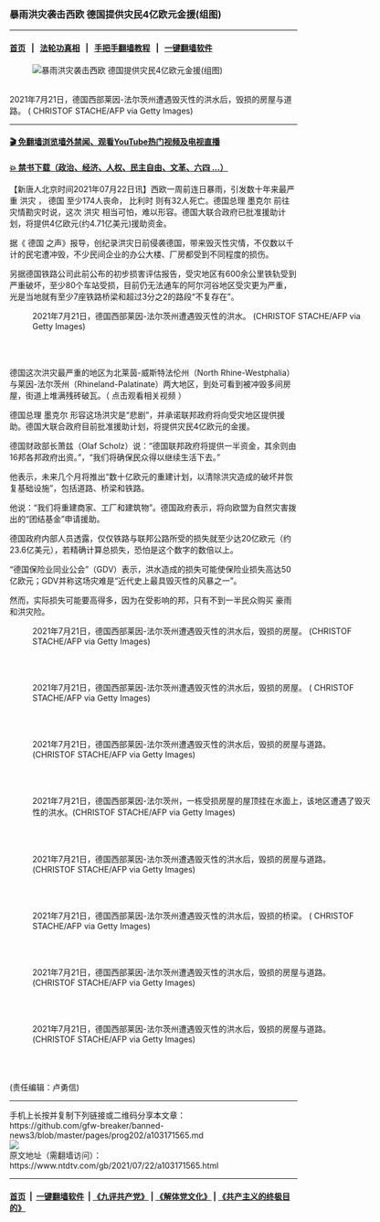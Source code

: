 ### 暴雨洪灾袭击西欧 德国提供灾民4亿欧元金援(组图)
------------------------

#### [首页](https://github.com/gfw-breaker/banned-news3/blob/master/README.md) &nbsp;&nbsp;|&nbsp;&nbsp; [法轮功真相](https://github.com/begood0513/basic/blob/master/README.md)  &nbsp;&nbsp;|&nbsp;&nbsp; [手把手翻墙教程](https://github.com/gfw-breaker/guides/wiki)  &nbsp;&nbsp;|&nbsp;&nbsp; [一键翻墙软件](https://github.com/gfw-breaker/nogfw/blob/master/README.md)  



<div><div class="featured_image">
 <figure>
  <img alt="暴雨洪灾袭击西欧 德国提供灾民4亿欧元金援(组图)" src="https://i.ntdtv.com/assets/uploads/2021/07/GettyImages-1234097273-800x450.jpg"/>
 </figure><br/>
 <span class="caption">
  2021年7月21日，德国西部莱因-法尔茨州遭遇毁灭性的洪水后，毁损的房屋与道路。 ( CHRISTOF STACHE/AFP via Getty Images)
 </span>
</div>
</div><hr/>

#### [ 🎬  免翻墙浏览墙外禁闻、观看YouTube热门视频及电视直播](https://github.com/gfw-breaker/HelloWorld)

#### [ 💥  禁书下载（政治、经济、人权、民主自由、文革、六四 ...）](https://github.com/gfw-breaker/books/blob/master/README.md)

<div><div class="post_content" itemprop="articleBody">
 <p>
  【新唐人北京时间2021年07月22日讯】西欧一周前连日暴雨，引发数十年来最严重
  <ok href="https://www.ntdtv.com/gb/洪灾.htm">
   洪灾
  </ok>
  ，
  <ok href="https://www.ntdtv.com/gb/德国.htm">
   德国
  </ok>
  至少174人丧命，
  <ok href="https://www.ntdtv.com/gb/比利时.htm">
   比利时
  </ok>
  则有32人死亡。德国总理
  <ok href="https://www.ntdtv.com/gb/墨克尔.htm">
   墨克尔
  </ok>
  前往灾情勘灾时说，这次
  <ok href="https://www.ntdtv.com/gb/洪灾.htm">
   洪灾
  </ok>
  相当可怕，难以形容。德国大联合政府已批准援助计划，将提供4亿欧元(约4.71亿美元)援助资金。
 </p>
 <p>
  据《
  <ok href="https://www.ntdtv.com/gb/德国.htm">
   德国
  </ok>
  之声》报导，创纪录洪灾日前侵袭德国，带来毁灭性灾情，不仅数以千计的民宅遭冲毁，不少民间企业的办公大楼、厂房都受到不同程度的损伤。
 </p>
 <p>
  另据德国铁路公司此前公布的初步损害评估报告，受灾地区有600余公里铁轨受到严重破坏，至少80个车站受损，目前仍无法通车的阿尔河谷地区受灾更为严重，光是当地就有至少7座铁路桥梁和超过3分之2的路段“不复存在”。
 </p>
 <figure class="wp-caption alignnone" id="attachment_103171640" style="width: 600px">
  <img alt="" class="size-medium wp-image-103171640" src="https://i.ntdtv.com/assets/uploads/2021/07/GettyImages-1234105132-600x415.jpg">
   <br/><figcaption class="wp-caption-text">
    2021年7月21日，德国西部莱因-法尔茨州遭遇毁灭性的洪水。 (CHRISTOF STACHE/AFP via Getty Images)
   </figcaption><br/>
  </img>
 </figure><br/>
 <p>
  德国这次洪灾最严重的地区为北莱茵-威斯特法伦州（North Rhine-Westphalia）与莱因-法尔茨州（Rhineland-Palatinate）两大地区，到处可看到被冲毁多间房屋，街道上堆满残砖破瓦。（
  <ok href="https://www.youtube.com/watch?v=Bh8k34z2o8I" rel="noopener" target="_blank">
   点击观看相关视频
  </ok>
  ）
 </p>
 <p>
  德国总理
  <ok href="https://www.ntdtv.com/gb/墨克尔.htm">
   墨克尔
  </ok>
  形容这场洪灾是“悲剧”，并承诺联邦政府将向受灾地区提供援助。德国大联合政府目前批准援助计划，将提供灾民4亿欧元的金援。
 </p>
 <p>
  德国财政部长萧兹（Olaf Scholz）说：“德国联邦政府将提供一半资金，其余则由16邦各邦政府出资。”，“我们将确保民众得以继续生活下去。”
 </p>
 <p>
  他表示，未来几个月将推出“数十亿欧元的重建计划，以清除洪灾造成的破坏并恢复基础设施”，包括道路、桥梁和铁路。
 </p>
 <p>
  他说：“我们将重建商家、工厂和建筑物”。德国政府表示，将向欧盟为自然灾害拨出的“团结基金”申请援助。
 </p>
 <p>
  德国政府内部人员透露，仅仅铁路与联邦公路所受的损失就至少达20亿欧元（约23.6亿美元），若精确计算总损失，恐怕是这个数字的数倍以上。
 </p>
 <p>
  “德国保险业同业公会”（GDV）表示，洪水造成的损失可能使保险业损失高达50亿欧元；GDV并称这场灾难是“近代史上最具毁灭性的风暴之一”。
 </p>
 <p>
  然而，实际损失可能要高得多，因为在受影响的邦，只有不到一半民众购买
  <ok href="https://www.ntdtv.com/gb/豪雨.htm">
   豪雨
  </ok>
  和洪灾险。
 </p>
 <figure class="wp-caption alignnone" id="attachment_103171639" style="width: 600px">
  <img alt="" class="size-medium wp-image-103171639" src="https://i.ntdtv.com/assets/uploads/2021/07/GettyImages-1234098313-600x400.jpg">
   <br/><figcaption class="wp-caption-text">
    2021年7月21日，德国西部莱因-法尔茨州遭遇毁灭性的洪水后，毁损的房屋。 (CHRISTOF STACHE/AFP via Getty Images)
   </figcaption><br/>
  </img>
 </figure><br/>
 <figure class="wp-caption alignnone" id="attachment_103171638" style="width: 600px">
  <img alt="" class="size-medium wp-image-103171638" src="https://i.ntdtv.com/assets/uploads/2021/07/GettyImages-1234098432-600x400.jpg"/>
  <br/><figcaption class="wp-caption-text">
   2021年7月21日，德国西部莱因-法尔茨州遭遇毁灭性的洪水后，毁损的房屋。 ( CHRISTOF STACHE/AFP via Getty Images)
  </figcaption><br/>
 </figure><br/>
 <figure class="wp-caption alignnone" id="attachment_103171637" style="width: 600px">
  <img alt="" class="size-medium wp-image-103171637" src="https://i.ntdtv.com/assets/uploads/2021/07/GettyImages-1234098127-600x400.jpg"/>
  <br/><figcaption class="wp-caption-text">
   2021年7月21日，德国西部莱因-法尔茨州遭遇毁灭性的洪水后，毁损的房屋与道路。 (CHRISTOF STACHE/AFP via Getty Images)
  </figcaption><br/>
 </figure><br/>
 <figure class="wp-caption alignnone" id="attachment_103171636" style="width: 600px">
  <img alt="" class="size-medium wp-image-103171636" src="https://i.ntdtv.com/assets/uploads/2021/07/GettyImages-1234098132-600x400.jpg"/>
  <br/><figcaption class="wp-caption-text">
   2021年7月21日，德国西部莱因-法尔茨州，一栋受损房屋的屋顶挂在水面上，该地区遭遇了毁灭性的洪水。(CHRISTOF STACHE/AFP via Getty Images)
  </figcaption><br/>
 </figure><br/>
 <figure class="wp-caption alignnone" id="attachment_103171635" style="width: 600px">
  <img alt="" class="size-medium wp-image-103171635" src="https://i.ntdtv.com/assets/uploads/2021/07/GettyImages-1234097471-600x400.jpg"/>
  <br/><figcaption class="wp-caption-text">
   2021年7月21日，德国西部莱因-法尔茨州遭遇毁灭性的洪水后，毁损的房屋与道路。 (CHRISTOF STACHE/AFP via Getty Images)
  </figcaption><br/>
 </figure><br/>
 <figure class="wp-caption alignnone" id="attachment_103171633" style="width: 600px">
  <img alt="" class="size-medium wp-image-103171633" src="https://i.ntdtv.com/assets/uploads/2021/07/GettyImages-1234096728-600x400.jpg"/>
  <br/><figcaption class="wp-caption-text">
   2021年7月21日，德国西部莱因-法尔茨州遭遇毁灭性的洪水后，毁损的桥梁。 ( CHRISTOF STACHE/AFP via Getty Images)
  </figcaption><br/>
 </figure><br/>
 <figure class="wp-caption alignnone" id="attachment_103171632" style="width: 600px">
  <img alt="" class="size-medium wp-image-103171632" src="https://i.ntdtv.com/assets/uploads/2021/07/GettyImages-1234076868-600x392.jpg"/>
  <br/><figcaption class="wp-caption-text">
   2021年7月21日，德国西部莱因-法尔茨州遭遇毁灭性的洪水后，毁损的房屋与道路。 (CHRISTOF STACHE/AFP via Getty Images)
  </figcaption><br/>
 </figure><br/>
 <p>
  <figure class="wp-caption alignnone" id="attachment_103171631" style="width: 600px">
   <img alt="" class="size-medium wp-image-103171631" src="https://i.ntdtv.com/assets/uploads/2021/07/GettyImages-1234076896-600x400.jpg"/>
   <br/><figcaption class="wp-caption-text">
    2021年7月21日，德国西部莱因-法尔茨州遭遇毁灭性的洪水后，毁损的房屋与道路。 (CHRISTOF STACHE/AFP via Getty Images)
   </figcaption><br/>
  </figure><br/>
  <br/>
  (责任编辑：卢勇信)
 </p>
 <div class="single_ad">
 </div>
</div>
</div>
<hr/>
手机上长按并复制下列链接或二维码分享本文章：<br/>
https://github.com/gfw-breaker/banned-news3/blob/master/pages/prog202/a103171565.md <br/>
<a href='https://github.com/gfw-breaker/banned-news3/blob/master/pages/prog202/a103171565.md'><img src='https://github.com/gfw-breaker/banned-news3/blob/master/pages/prog202/a103171565.md.png'/></a> <br/>
原文地址（需翻墙访问）：https://www.ntdtv.com/gb/2021/07/22/a103171565.html


------------------------
#### [首页](https://github.com/gfw-breaker/banned-news3/blob/master/README.md) &nbsp;|&nbsp; [一键翻墙软件](https://github.com/gfw-breaker/nogfw/blob/master/README.md) &nbsp;| [《九评共产党》](https://github.com/gfw-breaker/9ping.md/blob/master/README.md#九评之一评共产党是什么) | [《解体党文化》](https://github.com/gfw-breaker/jtdwh.md/blob/master/README.md) | [《共产主义的终极目的》](https://github.com/gfw-breaker/gczydzjmd.md/blob/master/README.md)


<img src='http://gfw-breaker.win/banned-news3/pages/prog202/a103171565.md' width='0px' height='0px'/>